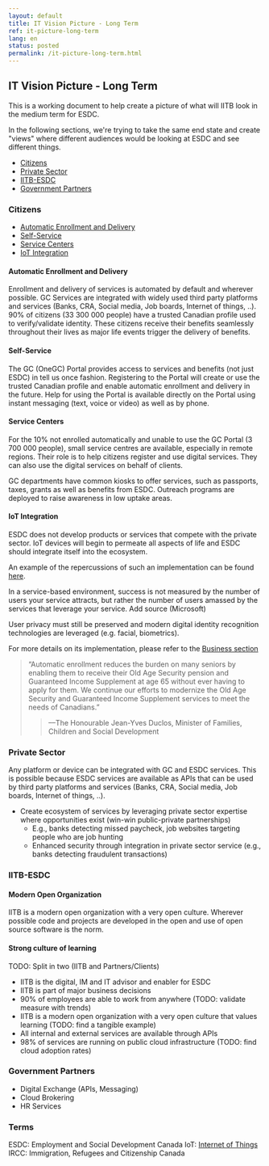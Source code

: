 ```yaml
---
layout: default
title: IT Vision Picture - Long Term
ref: it-picture-long-term
lang: en
status: posted
permalink: /it-picture-long-term.html
---
```


## IT Vision Picture - Long Term

This is a working document to help create a picture of what will IITB look in the medium term for ESDC.

In the following sections, we're trying to take the same end state and create "views" where different audiences would be looking at ESDC and see different things.

- [Citizens](#citizens)
- [Private Sector](#private-sector)
- [IITB-ESDC](#iitb-esdc)
- [Government Partners](#government-partners)

### Citizens

- [Automatic Enrollment and Delivery](#automatic-enrollment-and-delivery)
- [Self-Service](#self-service)
- [Service Centers](#service-centers)
- [IoT Integration](#iot-integration)

#### Automatic Enrollment and Delivery

Enrollment and delivery of services is automated by default and wherever possible.
GC Services are integrated with widely used third party platforms and services (Banks, CRA, Social media, Job boards, Internet of things, ..).
90% of citizens (33 300 000 people) have a trusted Canadian profile used to verify/validate identity.
These citizens receive their benefits seamlessly throughout their lives as major life events trigger the delivery of benefits.

#### Self-Service

The GC (OneGC) Portal provides access to services and benefits (not just ESDC) in tell us once fashion.
Registering to the Portal will create or use the trusted Canadian profile and enable automatic enrollment and delivery in the future.
Help for using the Portal is available directly on the Portal using instant messaging (text, voice or video) as well as by phone.

#### Service Centers

For the 10% not enrolled automatically and unable to use the GC Portal (3 700 000 people), small service centres are available, especially in remote regions.
Their role is to help citizens register and use digital services.
They can also use the digital services on behalf of clients.

GC departments have common kiosks to offer services, such as passports, taxes, grants as well as benefits from ESDC.
Outreach programs are deployed to raise awareness in low uptake areas.

#### IoT Integration

ESDC does not develop products or services that compete with the private sector.
IoT devices will begin to permeate all aspects of life and ESDC should integrate itself into the ecosystem.

An example of the repercussions of such an implementation can be found [here](https://github.com/sara-sabr/ITStrategy/blob/master/wip-tec/en/human-development-life-cycle.md).

In a service-based environment, success is not measured by the number of users your service attracts, but rather the number of users amassed by the services that leverage your service. Add source (Microsoft)

User privacy must still be preserved and modern digital identity recognition technologies are leveraged (e.g. facial, biometrics).

For more details on its implementation, please refer to the [Business section](##Businesses)

> “Automatic enrollment reduces the burden on many seniors by enabling them to receive their Old Age Security pension and Guaranteed Income Supplement at age 65 without ever having to apply for them. We continue our efforts to modernize the Old Age Security and Guaranteed Income Supplement services to meet the needs of Canadians.”
> > ––The Honourable Jean-Yves Duclos, Minister of Families, Children and Social Development

### Private Sector

Any platform or device can be integrated with GC and ESDC services.
This is possible because ESDC services are available as APIs that can be used by third party platforms and services (Banks, CRA, Social media, Job boards, Internet of things, ..).

- Create ecosystem of services by leveraging private sector expertise where opportunities exist (win-win public-private partnerships)
  - E.g., banks detecting missed paycheck, job websites targeting people who are job hunting
  - Enhanced security through integration in private sector service (e.g., banks detecting fraudulent transactions)

### IITB-ESDC

#### Modern Open Organization

IITB is a modern open organization with a very open culture.
Wherever possible code and projects are developed in the open and use of open source software is the norm.

#### Strong culture of learning

TODO: Split in two (IITB and Partners/Clients)

- IITB is the digital, IM and IT advisor and enabler for ESDC
- IITB is part of major business decisions
- 90% of employees are able to work from anywhere (TODO: validate measure with trends)
- IITB is a modern open organization with a very open culture that values learning (TODO: find a tangible example)
- All internal and external services are available through APIs
- 98% of services are running on public cloud infrastructure (TODO: find cloud adoption rates)

### Government Partners

- Digital Exchange (APIs, Messaging)
- Cloud Brokering
- HR Services

### Terms

ESDC: Employment and Social Development Canada
IoT: [Internet of Things](https://en.wikipedia.org/wiki/Internet_of_things)
IRCC: Immigration, Refugees and Citizenship Canada
